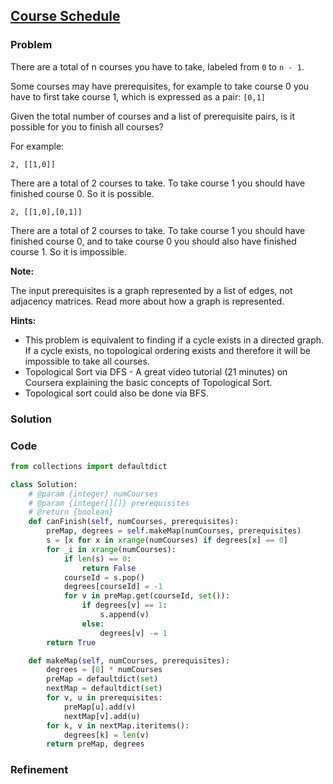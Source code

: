 ## [Course Schedule](https://leetcode.com/problems/course-schedule/)

### Problem

There are a total of n courses you have to take, labeled from `0` to `n - 1`.

Some courses may have prerequisites, for example to take course 0 you have to first take course 1, which is expressed as a pair: `[0,1]`

Given the total number of courses and a list of prerequisite pairs, is it possible for you to finish all courses?

For example:
```
2, [[1,0]]
```
There are a total of 2 courses to take. To take course 1 you should have finished course 0. So it is possible.
```
2, [[1,0],[0,1]]
```
There are a total of 2 courses to take. To take course 1 you should have finished course 0, and to take course 0 you should also have finished course 1. So it is impossible.

__Note:__

The input prerequisites is a graph represented by a list of edges, not adjacency matrices. Read more about how a graph is represented.

__Hints:__

- This problem is equivalent to finding if a cycle exists in a directed graph. If a cycle exists, no topological ordering exists and therefore it will be impossible to take all courses.
- Topological Sort via DFS - A great video tutorial (21 minutes) on Coursera explaining the basic concepts of Topological Sort.
- Topological sort could also be done via BFS.

### Solution


### Code

``` Python
from collections import defaultdict

class Solution:
    # @param {integer} numCourses
    # @param {integer[][]} prerequisites
    # @return {boolean}
    def canFinish(self, numCourses, prerequisites):
        preMap, degrees = self.makeMap(numCourses, prerequisites)
        s = [x for x in xrange(numCourses) if degrees[x] == 0]
        for _i in xrange(numCourses):
            if len(s) == 0:
                return False
            courseId = s.pop()
            degrees[courseId] = -1
            for v in preMap.get(courseId, set()):
                if degrees[v] == 1:
                    s.append(v)
                else:
                    degrees[v] -= 1
        return True

    def makeMap(self, numCourses, prerequisites):
        degrees = [0] * numCourses
        preMap = defaultdict(set)
        nextMap = defaultdict(set)
        for v, u in prerequisites:
            preMap[u].add(v)
            nextMap[v].add(u)
        for k, v in nextMap.iteritems():
            degrees[k] = len(v)
        return preMap, degrees
```

### Refinement
